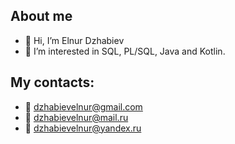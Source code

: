 ## About me
- 👋 Hi, I’m Elnur Dzhabiev
- 👀 I’m interested in SQL, PL/SQL, Java and Kotlin.
## My contacts:
- :email: dzhabievelnur@gmail.com
- :email: dzhabievelnur@mail.ru
- :email: dzhabievelnur@yandex.ru
